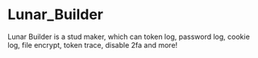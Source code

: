 # Lunar_Builder
Lunar Builder is a stud maker, which can token log, password log, cookie log, file encrypt, token trace, disable 2fa and more!
